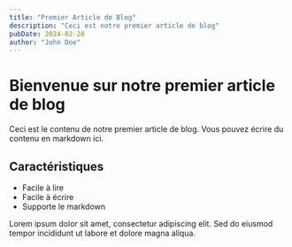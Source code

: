 ```yaml
---
title: "Premier Article de Blog"
description: "Ceci est notre premier article de blog"
pubDate: 2024-02-20
author: "John Doe"
---
```


# Bienvenue sur notre premier article de blog

Ceci est le contenu de notre premier article de blog. Vous pouvez écrire du contenu en markdown ici.

## Caractéristiques

- Facile à lire
- Facile à écrire
- Supporte le markdown

Lorem ipsum dolor sit amet, consectetur adipiscing elit. Sed do eiusmod tempor incididunt ut labore et dolore magna aliqua.